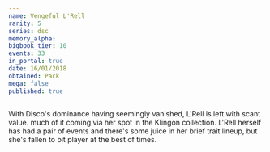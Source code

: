 ```yaml
---
name: Vengeful L'Rell
rarity: 5
series: dsc
memory_alpha:
bigbook_tier: 10
events: 33
in_portal: true
date: 16/01/2018
obtained: Pack
mega: false
published: true
---
```


With Disco's dominance having seemingly vanished, L'Rell is left with scant value. much of it coming via her spot in the Klingon collection. L'Rell herself has had a pair of events and there's some juice in her brief trait lineup, but she's fallen to bit player at the best of times.
